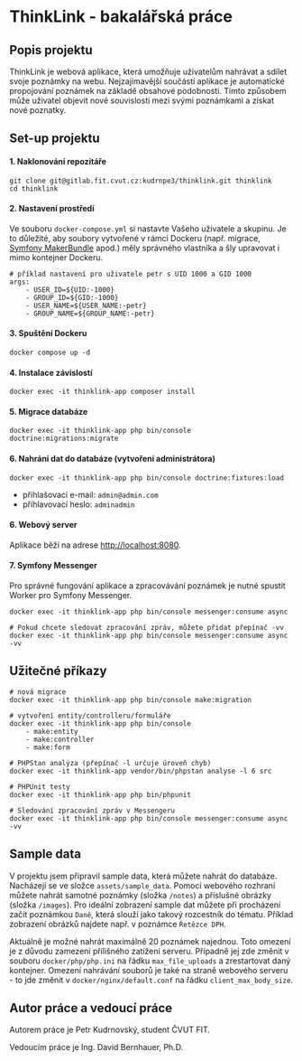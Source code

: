 # ThinkLink - bakalářská práce

## Popis projektu
ThinkLink je webová aplikace, která umožňuje uživatelům nahrávat a sdílet svoje poznámky na webu. Nejzajímavější součástí aplikace je automatické propojování poznámek na základě obsahové podobnosti. Tímto způsobem může uživatel objevit nové souvislosti mezi svými poznámkami a získat nové poznatky.

## Set-up projektu
#### 1. Naklonování repozitáře
``` 
git clone git@gitlab.fit.cvut.cz:kudrnpe3/thinklink.git thinklink
cd thinklink
```
#### 2. Nastavení prostředí
Ve souboru `docker-compose.yml` si nastavte Vašeho uživatele a skupinu. Je to důležité, aby soubory vytvořené v rámci Dockeru (např. migrace, [Symfony MakerBundle](https://symfony.com/bundles/SymfonyMakerBundle/current/index.html) apod.) měly správného vlastníka a šly upravovat i mimo kontejner Dockeru.
```
# příklad nastavení pro uživatele petr s UID 1000 a GID 1000
args:
    - USER_ID=${UID:-1000}
    - GROUP_ID=${GID:-1000}
    - USER_NAME=${USER_NAME:-petr}
    - GROUP_NAME=${GROUP_NAME:-petr}
```
#### 3. Spuštění Dockeru
```
docker compose up -d
```
#### 4. Instalace závislostí
```
docker exec -it thinklink-app composer install
```
#### 5. Migrace databáze
```
docker exec -it thinklink-app php bin/console doctrine:migrations:migrate
```
#### 6. Nahrání dat do databáze (vytvoření administrátora)
```
docker exec -it thinklink-app php bin/console doctrine:fixtures:load
```
- přihlašovací e-mail: `admin@admin.com`
- přihlavovací heslo: `adminadmin`
#### 6. Webový server
Aplikace běží na adrese [http://localhost:8080](http://localhost:8080).
#### 7. Symfony Messenger
Pro správné fungování aplikace a zpracovávání poznámek je nutné spustit Worker pro Symfony Messenger.
```
docker exec -it thinklink-app php bin/console messenger:consume async

# Pokud chcete sledovat zpracování zpráv, můžete přidat přepínač -vv
docker exec -it thinklink-app php bin/console messenger:consume async -vv
```


## Užitečné příkazy
```
# nová migrace
docker exec -it thinklink-app php bin/console make:migration

# vytvoření entity/controlleru/formuláře
docker exec -it thinklink-app php bin/console
    - make:entity
    - make:controller
    - make:form
    
# PHPStan analýza (přepínač -l určuje úroveň chyb)
docker exec -it thinklink-app vendor/bin/phpstan analyse -l 6 src

# PHPUnit testy
docker exec -it thinklink-app php bin/phpunit

# Sledování zpracování zpráv v Messengeru
docker exec -it thinklink-app php bin/console messenger:consume async -vv
```
## Sample data
V projektu jsem připravil sample data, která můžete nahrát do databáze. Nacházejí se ve složce `assets/sample_data`. Pomocí webového rozhraní můžete nahrát samotné poznámky (složka `/notes`) a příslušné obrázky (složka `/images`). Pro ideální zobrazení sample dat můžete při procházení začít poznámkou `Daně`, která slouží jako takový rozcestník do tématu. Příklad zobrazení obrázků najdete např. v poznámce `Řetězce DPH`.

Aktuálně je možné nahrát maximálně 20 poznámek najednou. Toto omezení je z důvodu zamezení přílišného zatížení serveru. Případně jej zde změnit v souboru `docker/php/php.ini` na řádku `max_file_uploads` a zrestartovat daný kontejner. Omezení nahrávání souborů je také na straně webového serveru - to jde změnit v `docker/nginx/default.conf` na řádku `client_max_body_size`.
## Autor práce a vedoucí práce
Autorem práce je Petr Kudrnovský, student ČVUT FIT.

Vedoucím práce je Ing. David Bernhauer, Ph.D.